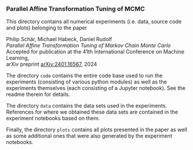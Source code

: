 ### Parallel Affine Transformation Tuning of MCMC

This directory contains all numerical experiments (i.e. data, source code and plots) belonging to the paper

Philip Schär, Michael Habeck, Daniel Rudolf  
*Parallel Affine Transformation Tuning of Markov Chain Monte Carlo*  
Accepted for publication at the 41th International Conference on Machine Learning,  
arXiv preprint [arXiv:2401.16567](https://arxiv.org/abs/2401.16567), 2024

The directory $\texttt{code}$ contains the entire code base used to run the experiments (consisting of various python modules) as well as the experiments themselves (each consisting of a Jupyter notebook). See the readme therein for details.

The directory $\texttt{data}$ contains the data sets used in the experiments. References for where we obtained these data sets are contained in the experiment notebooks based on them.

Finally, the directory $\texttt{plots}$ contains all plots presented in the paper as well as some additional ones that were also generated by the experiment notebooks.
